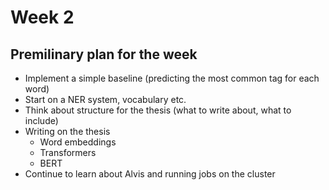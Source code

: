 # Week 2

## Premilinary plan for the week

- Implement a simple baseline (predicting the most common tag for each word)
- Start on a NER system, vocabulary etc.
- Think about structure for the thesis (what to write about, what to include)
- Writing on the thesis 
  - Word embeddings
  - Transformers
  - BERT
- Continue to learn about Alvis and running jobs on the cluster